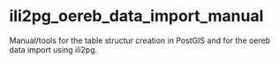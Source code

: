 # ili2pg_oereb_data_import_manual
Manual/tools for the table structur creation in PostGIS and for the oereb data import using ili2pg.
